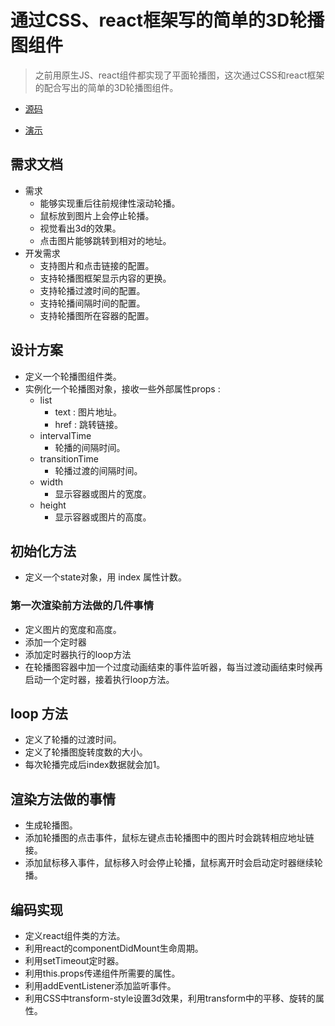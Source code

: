 # 通过CSS、react框架写的简单的3D轮播图组件
> 之前用原生JS、react组件都实现了平面轮播图，这次通过CSS和react框架的配合写出的简单的3D轮播图组件。
* [源码]()

* [演示]()
## 需求文档
* 需求 
  * 能够实现重后往前规律性滚动轮播。
  * 鼠标放到图片上会停止轮播。
  * 视觉看出3d的效果。
  * 点击图片能够跳转到相对的地址。
* 开发需求
  * 支持图片和点击链接的配置。
  * 支持轮播图框架显示内容的更换。
  * 支持轮播过渡时间的配置。
  * 支持轮播间隔时间的配置。
  * 支持轮播图所在容器的配置。
## 设计方案
* 定义一个轮播图组件类。
* 实例化一个轮播图对象，接收一些外部属性props :
  * list
    * text : 图片地址。
    * href : 跳转链接。
  * intervalTime
    * 轮播的间隔时间。
  * transitionTime
    * 轮播过渡的间隔时间。
  * width 
    * 显示容器或图片的宽度。
  * height
    * 显示容器或图片的高度。
## 初始化方法
* 定义一个state对象，用 index 属性计数。
### 第一次渲染前方法做的几件事情
  * 定义图片的宽度和高度。
  * 添加一个定时器
  * 添加定时器执行的loop方法
  * 在轮播图容器中加一个过度动画结束的事件监听器，每当过渡动画结束时候再启动一个定时器，接着执行loop方法。
## loop 方法
  * 定义了轮播的过渡时间。
  * 定义了轮播图旋转度数的大小。
  * 每次轮播完成后index数据就会加1。
## 渲染方法做的事情
  * 生成轮播图。
  * 添加轮播图的点击事件，鼠标左键点击轮播图中的图片时会跳转相应地址链接。
  * 添加鼠标移入事件，鼠标移入时会停止轮播，鼠标离开时会启动定时器继续轮播。
## 编码实现
  * 定义react组件类的方法。
  * 利用react的componentDidMount生命周期。
  * 利用setTimeout定时器。
  * 利用this.props传递组件所需要的属性。
  * 利用addEventListener添加监听事件。
  * 利用CSS中transform-style设置3d效果，利用transform中的平移、旋转的属性。
